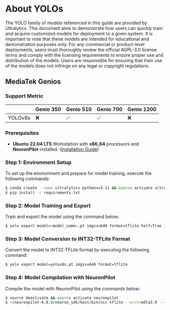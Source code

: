 # About YOLOs

The YOLO family of models referenced in this guide are provided by Ultralytics. This document aims to demonstrate how users can quickly train and acquire customized models for deployment to a given system. It is important to note that these models are intended for educational and demonstration purposes only. For any commercial or product-level deployments, users must thoroughly review the official AGPL-3.0 license terms and comply with the licensing requirements to ensure proper use and distribution of the models. Users are responsible for ensuring that their use of the models does not infringe on any legal or copyright regulations.

## MediaTek Genios

### Support Metric

|          | Genio 350          | Genio 510          | Genio 700          | Genio 1200         |
|----------|--------------------|--------------------|--------------------|--------------------|
| YOLOv8s  | :x:                | :white_check_mark: | :white_check_mark: | :x:                |

### Prerequisites

* **Ubuntu 22.04 LTS** Workstation with **x86_64** processors and **NeuronPilot** installed. ([Installation Guide](https://r300-ai.github.io/ITRI-AI-Hub/docs/pages/compiler/neuronpilot.html))

### Step 1: Environment Setup
To set up the environment and prepare for model training, execute the following commands:

```bash
$ conda create --name ultralytics python==3.11 && source activate ultralytics
$ pip install -r requirements.txt
```

### Step 2: Model Training and Export
Train and export the model using the command below:

```bash
$ yolo export model=<model_name>.pt imgsz=640 format=tflite half=True int8=True
```

### Step 3: Model Conversion to INT32-TFLite Format
Convert the model to INT32-TFLite format by executing the following command:

```bash
$ yolo export model=yolov8s.pt imgsz=640 format=tflite
```

### Step 4: Model Compilation with NeuronPilot
Compile the model with NeuronPilot using the commands below:

```bash
$ source deactivate && source activate neuronpilot
$ ~/neuronpilot-6.0.5/neuron_sdk/host/bin/ncc-tflite --arch=mdla3.0 --relax-fp32 ./yolov8s_saved_model/yolov8s_float32.tflite
```

